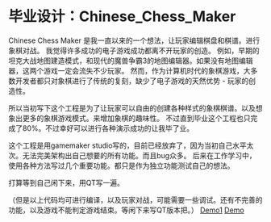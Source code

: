 # 毕业设计：Chinese_Chess_Maker
Chinese Chess Maker 是我一直以来的一个想法，让玩家编辑棋盘和棋谱。进行象棋对战。
我觉得许多成功的电子游戏成功都离不开玩家的创造。
例如，早期的坦克大战地图建造模式，和现代的魔兽争霸3的地图编辑器。如果没有地图编辑器，这两个游戏一定会流失不少玩家。
然而，作为计算机时代的象棋游戏，大多数开发者都只对象棋进行了传统的复刻，缺少了电子游戏的天然优势 - 玩家的创造性。

所以当初写下这个工程是为了让玩家可以自由的创建各种样式的象棋棋谱。以及想象出更多的象棋游戏模式。来增加象棋的趣味性。
不过直到毕业这个工程也只完成了80%。不过幸好可以进行各种演示成功的让我毕了业。

这个工程是用gamemaker studio写的，目前已经放弃了，因为当初自己水平太次。无法完美架构出自己想要的所有功能。而且bug众多。
后来在工作学习中，使用各种方法写过几个重要功能。都只是作为独立功能测试自己的想法。

打算等到自己闲下来，用QT写一遍。

（但是以上代码均可进行编译，以及玩家对战，可能需要一些调试。还有不完善的功能，以及游戏不能判定游戏结束。等闲下来写QT版本把。）
[Demo1](https://github.com/Chinese_Chess_Maker/blob/master/CCM.gmx/background/images/bg_first.png)
[Demo](./Chinese_Chess_Maker/blob/master/CCM.gmx/background/images/bg_first.png)
